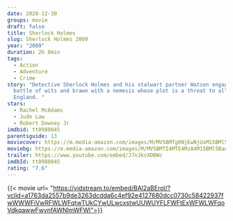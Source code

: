 ```yaml
---
date: 2020-12-30
groups: movie
draft: false
title: Sherlock Holmes
slug: Sherlock Holmes 2009
year: "2009"
duration: 2h 8min
tags:
  - Action
  - Adventure
  - Crime
story: "Detective Sherlock Holmes and his stalwart partner Watson engage in a
  battle of wits and brawn with a nemesis whose plot is a threat to all of
  England. "
stars:
  - Rachel McAdams
  - Jude Law
  - Robert Downey Jr
imdbid: tt0988045
parentsguide: 13
moviecover: https://m.media-amazon.com/images/M/MV5BMTg0NjEwNjUxM15BMl5BanBnXkFtZTcwMzk0MjQ5Mg@@._V1_FMjpg_UX1205_.jpg
moviebg: https://m.media-amazon.com/images/M/MV5BMTI4MTE4MzA4M15BMl5BanBnXkFtZTcwMTMwMjUwMw@@._V1_FMjpg_UX1280_.jpg
trailer: https://www.youtube.com/embed/J7nJksXDBWc
imdbId: tt0988045
rating: "7.6"
---
```


{{< movie url= "https://vidstream.to/embed/BAl2aBErol/?vclid=a1763da2557b9de3263dcdda6c4ef92e4127680dcc0730c58422937fwWWWFiVwRFWLWFqtwTUkCYwULwcxstwUUWUYFLFWFtExWFWLWFqoVdkqawwFwvnfAWNlmWFWl">}}

